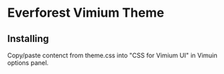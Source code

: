 # Everforest Vimium Theme
## Installing
Copy/paste contenct from theme.css into "CSS for Vimium UI" in Vimuin options panel.
